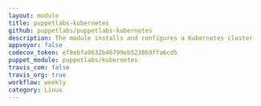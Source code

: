 ```yaml
---
layout: module
title: puppetlabs-kubernetes
github: puppetlabs/puppetlabs-kubernetes
description: The module installs and configures a Kubernetes cluster
appveyor: false
codecov_token: ef8ebfa9632b46799eb523869ffa6cd5
puppet_module: puppetlabs/kubernetes
travis_com: false
travis_org: true
workflow: weekly
category: Linux
---
```


